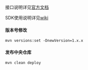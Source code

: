 接口说明详见[官方文档](https://openai.wesuresoft.site/docsv2/)

SDK使用说明详见[wiki](https://github.com/wesuresoft/openai-sdk/wiki)



#### 版本号修改
```mvn versions:set -DnewVersion=1.x.x```
#### 发布中央仓库
```mvn clean deploy```